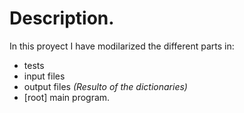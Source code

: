 # Description.

In this proyect I have modilarized the different parts in:
- tests
- input files
- output files *(Resulto of the dictionaries)*
- [root] main program.